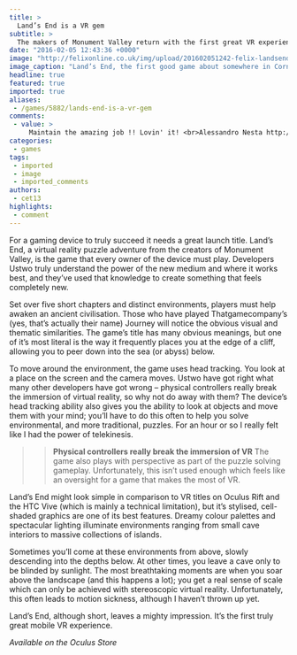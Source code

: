```yaml
---
title: >
  Land’s End is a VR gem
subtitle: >
  The makers of Monument Valley return with the first great VR experience on mobile
date: "2016-02-05 12:43:36 +0000"
image: "http://felixonline.co.uk/img/upload/201602051242-felix-landsend1.jpg"
image_caption: "Land’s End, the first good game about somewhere in Cornwall (kinda). "
headline: true
featured: true
imported: true
aliases:
 - /games/5882/lands-end-is-a-vr-gem
comments:
 - value: >
     Maintain the amazing job !! Lovin' it! <br>Alessandro Nesta http://ormas.top/event/656,I seecahrd a bunch of sites and this was the best.
categories:
 - games
tags:
 - imported
 - image
 - imported_comments
authors:
 - cet13
highlights:
 - comment
---
```


For a gaming device to truly succeed it needs a great launch title. Land’s End, a virtual reality puzzle adventure from the creators of Monument Valley, is the game that every owner of the device must play. Developers Ustwo truly understand the power of the new medium and where it works best, and they’ve used that knowledge to create something that feels completely new.

Set over five short chapters and distinct environments, players must help awaken an ancient civilisation. Those who have played Thatgamecompany’s (yes, that’s actually their name) Journey will notice the obvious visual and thematic similarities. The game’s title has many obvious meanings, but one of it’s most literal is the way it frequently places you at the edge of a cliff, allowing you to peer down into the sea (or abyss) below.

To move around the environment, the game uses head tracking. You look at a place on the screen and the camera moves. Ustwo have got right what many other developers have got wrong – physical controllers really break the immersion of virtual reality, so why not do away with them? The device’s head tracking ability also gives you the ability to look at objects and move them with your mind; you’ll have to do this often to help you solve environmental, and more traditional, puzzles. For an hour or so I really felt like I had the power of telekinesis.
> > **Physical controllers really break the immersion of VR**
The game also plays with perspective as part of the puzzle solving gameplay. Unfortunately, this isn’t used enough which feels like an oversight for a game that makes the most of VR.

Land’s End might look simple in comparison to VR titles on Oculus Rift and the HTC Vive (which is mainly a technical limitation), but it’s stylised, cell-shaded graphics are one of its best features. Dreamy colour palettes and spectacular lighting illuminate environments ranging from small cave interiors to massive collections of islands.

Sometimes you’ll come at these environments from above, slowly descending into the depths below. At other times, you leave a cave only to be blinded by sunlight. The most breathtaking moments are when you soar above the landscape (and this happens a lot); you get a real sense of scale which can only be achieved with stereoscopic virtual reality. Unfortunately, this often leads to motion sickness, although I haven’t thrown up yet.

Land’s End, although short, leaves a mighty impression. It’s the first truly great mobile VR experience.

_Available on the Oculus Store_

